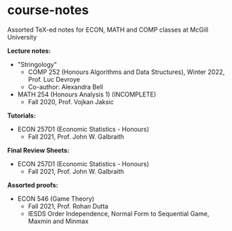 # course-notes
Assorted TeX-ed notes for ECON, MATH and COMP classes at McGill University


**Lecture notes:**
- "Stringology" 
  - COMP 252 (Honours Algorithms and Data Structures), Winter 2022, Prof. Luc Devroye
  - Co-author: Alexandra Bell
- MATH 254 (Honours Analysis 1) (INCOMPLETE)
  - Fall 2020, Prof. Vojkan Jaksic


**Tutorials:**
- ECON 257D1 (Economic Statistics - Honours)
  - Fall 2021, Prof. John W. Galbraith


**Final Review Sheets:**
- ECON 257D1 (Economic Statistics - Honours)
  - Fall 2021, Prof. John W. Galbraith


**Assorted proofs:**
- ECON 546 (Game Theory)
  - Fall 2021, Prof. Rohan Dutta
  - IESDS Order Independence, Normal Form to Sequential Game, Maxmin and Minmax

